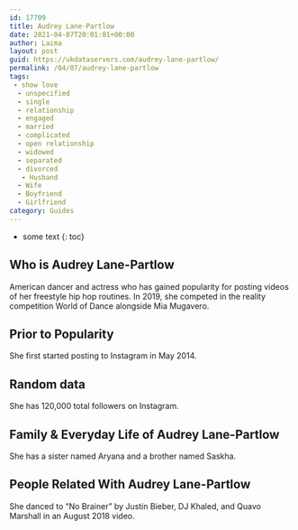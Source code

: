 ```yaml
---
id: 17709
title: Audrey Lane-Partlow
date: 2021-04-07T20:01:01+00:00
author: Laima
layout: post
guid: https://ukdataservers.com/audrey-lane-partlow/
permalink: /04/07/audrey-lane-partlow
tags:
 - show love
  - unspecified
  - single
  - relationship
  - engaged
  - married
  - complicated
  - open relationship
  - widowed
  - separated
  - divorced
   - Husband
  - Wife
  - Boyfriend
  - Girlfriend
category: Guides
---
```


* some text
{: toc}


## Who is Audrey Lane-Partlow
                  
                  
                  
American dancer and actress who has gained popularity for posting videos of her freestyle hip hop routines. In 2019, she competed in the reality competition World of Dance alongside Mia Mugavero. 
                  
              
            
              
            
                
                
                
## Prior to Popularity
                  
                  
                  
She first started posting to Instagram in May 2014. 
                  
              
            
              
            
                
                
                
## Random data
                  
                  
                  
She has 120,000 total followers on Instagram. 
                  
              
            
              
            
                
                
                
## Family & Everyday Life of Audrey Lane-Partlow
                  
                  
                  
She has a sister named Aryana and a brother named Saskha. 
                  
              
            
              
            
                
                
                
## People Related With Audrey Lane-Partlow
                  
                  
                  
She danced to &#8220;No Brainer&#8221; by Justin Bieber, DJ Khaled, and Quavo Marshall in an August 2018 video. 
                  
              
            
              
            
                
              
            
              
              
            
            
              
            
          
          
          